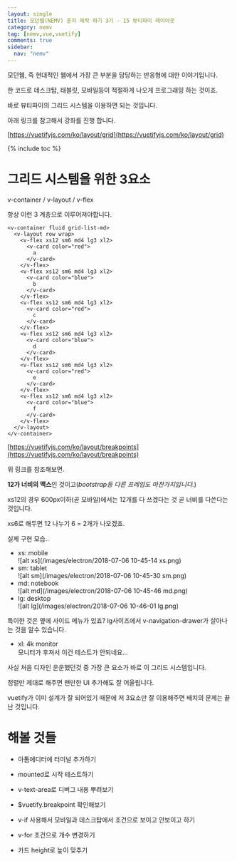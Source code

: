 ```yaml
---
layout: single
title: 모던웹(NEMV) 혼자 제작 하기 3기 - 15 뷰티파이 레이아웃
category: nemv
tag: [nemv,vue,vuetify]
comments: true
sidebar:
  nav: "nemv"
---
```


모던웹, 즉 현대적인 웹에서 가장 큰 부분을 담당하는 반응형에 대한 이야기입니다.

한 코드로 데스크탑, 태블릿, 모바일등이 적절하게 나오게 프로그래밍 하는 것이죠.

바로 뷰티파이의 그리드 시스템을 이용하면 되는 것입니다.

아래 링크를 참고해서 강좌를 진행 합니다.

[https://vuetifyjs.com/ko/layout/grid](https://vuetifyjs.com/ko/layout/grid)

{% include toc %}

# 그리드 시스템을 위한 3요소

v-container / v-layout / v-flex

항상 이런 3 계층으로 이루어져야합니다.


```vue
<v-container fluid grid-list-md>
  <v-layout row wrap>
    <v-flex xs12 sm6 md4 lg3 xl2>
      <v-card color="red">
        a
      </v-card>
    </v-flex>
    <v-flex xs12 sm6 md4 lg3 xl2>
      <v-card color="blue">
        b
      </v-card>
    </v-flex>
    <v-flex xs12 sm6 md4 lg3 xl2>
      <v-card color="red">
        c
      </v-card>
    </v-flex>
    <v-flex xs12 sm6 md4 lg3 xl2>
      <v-card color="blue">
        d
      </v-card>
    </v-flex>
    <v-flex xs12 sm6 md4 lg3 xl2>
      <v-card color="red">
        e
      </v-card>
    </v-flex>
    <v-flex xs12 sm6 md4 lg3 xl2>
      <v-card color="blue">
        f
      </v-card>
    </v-flex>
  </v-layout>
</v-container>
```


[https://vuetifyjs.com/ko/layout/breakpoints](https://vuetifyjs.com/ko/layout/breakpoints)

위 링크를 참조해보면.

**12가 너비의 맥스**인 것이고(_bootstrap등 다른 프레임도 마찬가지입니다._)

xs12의 경우 600px이하(곧 모바일)에서는 12개를 다 쓰겠다는 것 곧 너비를 다쓴다는 것입니다.

xs6로 해두면 12 나누기 6 = 2개가 나오겠죠.

실제 구현 모습..

- xs: mobile  
![alt xs](/images/electron/2018-07-06 10-45-14 xs.png)
- sm: tablet  
![alt sm](/images/electron/2018-07-06 10-45-30 sm.png)
- md: notebook  
![alt md](/images/electron/2018-07-06 10-45-46 md.png)
- lg: desktop  
![alt lg](/images/electron/2018-07-06 10-46-01 lg.png)

특이한 것은 옆에 사이드 메뉴가 있죠? lg사이즈에서 v-navigation-drawer가 살아나는 것을 알수 있습니다.
- xl: 4k monitor  
모니터가 후져서 이건 테스트가 안되네요...

사실 처음 디자인 운운했던것 중 가장 큰 요소가 바로 이 그리드 시스템입니다.

정렬만 제대로 해주면 왠만한 UI 추가해도 잘 어울립니다.

vuetify가 이미 설계가 잘 되어있기 때문에 저 3요소만 잘 이용해주면 배치의 문제는 끝난 것입니다.

# 해볼 것들

- 아톰에디터에 터미널 추가하기

- mounted로 시작 테스트하기

- v-text-area로 디버그 내용 뿌려보기

- $vuetify.breakpoint 확인해보기

- v-if 사용해서 모바일과 데스크탑에서 조건으로 보이고 안보이고 하기 

- v-for 조건으로 개수 변경하기

- 카드 height로 높이 맞추기



